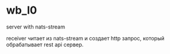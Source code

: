 # wb_l0
server with nats-stream

receiver читает из nats-stream и создает http запрос, который обрабатывает rest api сервер. 